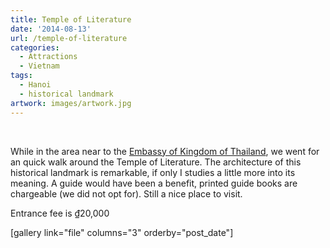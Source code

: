 ```yaml
---
title: Temple of Literature
date: '2014-08-13'
url: /temple-of-literature
categories:
  - Attractions
  - Vietnam
tags:
  - Hanoi
  - historical landmark
artwork: images/artwork.jpg
---
```


 

While in the area near to the [Embassy of Kingdom of Thailand]( http://gonetraveling.me/2014/08/embassy-of-kingdom-of-thailand/), we went for an quick walk around the Temple of Literature. The architecture of this historical landmark is remarkable, if only I studies a little more into its meaning. A guide would have been a benefit, printed guide books are chargeable (we did not opt for). Still a nice place to visit.

Entrance fee is ₫20,000

\[gallery link="file" columns="3" orderby="post\_date"\]
